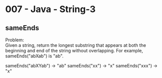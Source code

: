 007 - Java - String-3
=====================

sameEnds
----------

Problem:  
Given a string, return the longest substring that appears at both the beginning and end of the string without overlapping. For example, sameEnds("abXab") is "ab". 

sameEnds("abXYab") → "ab"
sameEnds("xx") → "x"
sameEnds("xxx") → "x"
